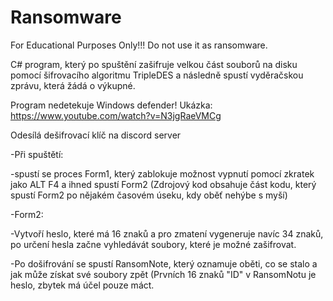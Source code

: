 # Ransomware
For Educational Purposes Only!!! Do not use it as ransomware.

C# program, který po spuštění zašifruje velkou část souborů na disku pomocí šifrovacího algoritmu TripleDES a následně spustí vyděračskou zprávu, která žádá o výkupné.

Program nedetekuje Windows defender! Ukázka: https://www.youtube.com/watch?v=N3jgRaeVMCg

Odesílá dešifrovací klíč na discord server

-Při spuštětí:

-spustí se proces Form1, který zablokuje možnost vypnutí pomocí zkratek jako ALT F4 a ihned spustí Form2 (Zdrojový kod obsahuje část kodu, který spustí Form2 po nějakém časovém úseku, kdy oběť nehýbe s myší)

-Form2:

-Vytvoří heslo, které má 16 znaků a pro zmatení vygeneruje navíc 34 znaků, po určení hesla začne vyhledávát soubory, které je možné zašifrovat.

-Po došifrování se spustí RansomNote, který oznamuje oběti, co se stalo a jak může získat své soubory zpět (Prvních 16 znaků "ID" v RansomNotu je heslo, zbytek má účel pouze máct. 
